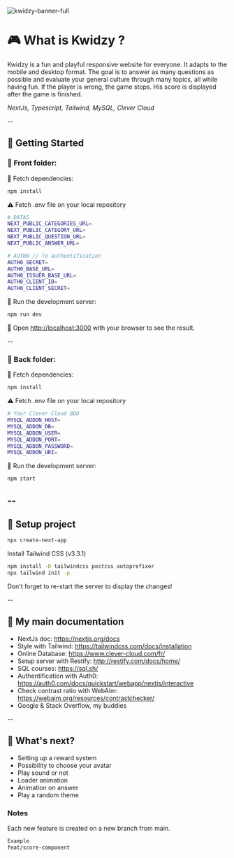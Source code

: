 ![kwidzy-banner-full](https://github.com/Caro-L-dev/Kwidzy/assets/65663844/cf2e16cb-3058-4a3e-a644-a6f508b91ebd)


# 🎮 **What is Kwidzy ?**  

Kwidzy is a fun and playful responsive website for everyone.
It adapts to the mobile and desktop format.
The goal is to answer as many questions as possible and evaluate your general culture through many topics, all while having fun. If the player is wrong, the game stops. His score is displayed after the game is finished.  
  
_NextJs, Typescript, Tailwind, MySQL, Clever Cloud_

--


## 👶 **Getting Started**

### 🔹 Front folder:  

📀 Fetch dependencies:
```bash
npm install
``` 

⚠️ Fetch .env file on your local repository
```bash
# DATAS
NEXT_PUBLIC_CATEGORIES_URL=
NEXT_PUBLIC_CATEGORY_URL=
NEXT_PUBLIC_QUESTION_URL=
NEXT_PUBLIC_ANSWER_URL=

# AUTH0 // To authentification
AUTH0_SECRET=
AUTH0_BASE_URL=
AUTH0_ISSUER_BASE_URL=
AUTH0_CLIENT_ID=
AUTH0_CLIENT_SECRET=
```  

🏃 Run the development server:
```bash
npm run dev
```

👀 Open [http://localhost:3000](http://localhost:3000) with your browser to see the result. 

--

### 🔹 Back folder:

📀 Fetch dependencies:
```bash
npm install
``` 

⚠️ Fetch .env file on your local repository
```bash
# Your Clever Cloud BDD
MYSQL_ADDON_HOST=
MYSQL_ADDON_DB=
MYSQL_ADDON_USER=
MYSQL_ADDON_PORT=
MYSQL_ADDON_PASSWORD=
MYSQL_ADDON_URI=
```  

🏃 Run the development server:
```bash
npm start
```  

--  
--  

## 🔧 **Setup project**

```bash
npx create-next-app
```

Install Tailwind CSS (v3.3.1)

```bash
npm install -D tailwindcss postcss autoprefixer
npx tailwind init -p
```

Don't forget to re-start the server to display the changes! 

--  
## 📜 **My main documentation**
- NextJs doc: https://nextjs.org/docs
- Style with Tailwind: https://tailwindcss.com/docs/installation
- Online Database: https://www.clever-cloud.com/fr/
- Setup server with Restify: http://restify.com/docs/home/
- SQL courses: https://sql.sh/
- Authentification with Auth0: https://auth0.com/docs/quickstart/webapp/nextjs/interactive
- Check contrast ratio with WebAim: https://webaim.org/resources/contrastchecker/
- Google & Stack Overflow, my buddies

--  

## 🚀  **What's next?**

- Setting up a reward system
- Possibility to choose your avatar
- Play sound or not
- Loader animation
- Animation on answer
- Play a random theme

### **Notes**  
Each new feature is created on a new branch from main.  
```bash
Example
feat/score-component
```

